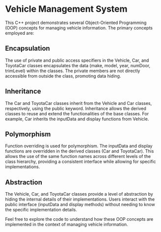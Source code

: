 # Vehicle Management System

This C++ project demonstrates several Object-Oriented Programming (OOP) concepts for managing vehicle information. The primary concepts employed are:

## Encapsulation

The use of private and public access specifiers in the Vehicle, Car, and ToyotaCar classes encapsulates the data (make, model, year, numDoor, trimLevel) within the classes. The private members are not directly accessible from outside the class, promoting data hiding.

## Inheritance

The Car and ToyotaCar classes inherit from the Vehicle and Car classes, respectively, using the public keyword. Inheritance allows the derived classes to reuse and extend the functionalities of the base classes. For example, Car inherits the inputData and display functions from Vehicle.

## Polymorphism

Function overriding is used for polymorphism. The inputData and display functions are overridden in the derived classes (Car and ToyotaCar). This allows the use of the same function names across different levels of the class hierarchy, providing a consistent interface while allowing for specific implementations.

## Abstraction

The Vehicle, Car, and ToyotaCar classes provide a level of abstraction by hiding the internal details of their implementations. Users interact with the public interface (inputData and display methods) without needing to know the specific implementation details.

Feel free to explore the code to understand how these OOP concepts are implemented in the context of managing vehicle information.
